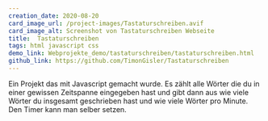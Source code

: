 ```yaml
---
creation_date: 2020-08-20
card_image_url: /project-images/Tastaturschreiben.avif
card_image_alt: Screenshot von Tastaturschreiben Webseite
title:  Tastaturschreiben
tags: html javascript css
demo_link: Webprojekte_demo/tastaturschreiben/tastaturschreiben.html
github_link: https://github.com/TimonGisler/Tastaturschreiben
---
```


Ein Projekt das mit Javascript gemacht wurde. Es zählt alle Wörter die du in einer gewissen Zeitspanne eingegeben hast und gibt dann aus wie viele Wörter du insgesamt geschrieben hast und wie viele Wörter pro Minute. Den Timer kann man selber setzen.
